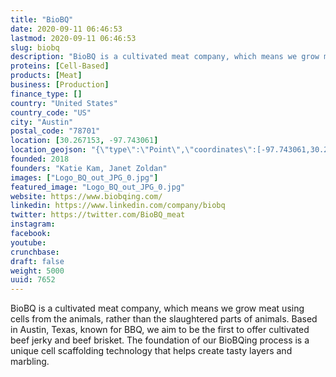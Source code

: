 ```yaml
---
title: "BioBQ"
date: 2020-09-11 06:46:53
lastmod: 2020-09-11 06:46:53
slug: biobq
description: "BioBQ is a cultivated meat company, which means we grow meat using cells from the animals, rather than the slaughtered parts of animals.  Based in Austin, Texas, known for BBQ, we aim to be the first to offer cultivated beef jerky and beef brisket.  The foundation of our BioBQing process is a unique cell scaffolding technology that helps create tasty layers and marbling."
proteins: [Cell-Based]
products: [Meat]
business: [Production]
finance_type: []
country: "United States"
country_code: "US"
city: "Austin"
postal_code: "78701"
location: [30.267153, -97.743061]
location_geojson: "{\"type\":\"Point\",\"coordinates\":[-97.743061,30.267153]}"
founded: 2018
founders: "Katie Kam, Janet Zoldan"
images: ["Logo_BQ_out_JPG_0.jpg"]
featured_image: "Logo_BQ_out_JPG_0.jpg"
website: https://www.biobqing.com/
linkedin: https://www.linkedin.com/company/biobq
twitter: https://twitter.com/BioBQ_meat
instagram: 
facebook: 
youtube: 
crunchbase: 
draft: false
weight: 5000
uuid: 7652
---
```

BioBQ is a cultivated meat company, which means we grow meat using cells from the animals, rather than the slaughtered parts of animals.  Based in Austin, Texas, known for BBQ, we aim to be the first to offer cultivated beef jerky and beef brisket.  The foundation of our BioBQing process is a unique cell scaffolding technology that helps create tasty layers and marbling.
